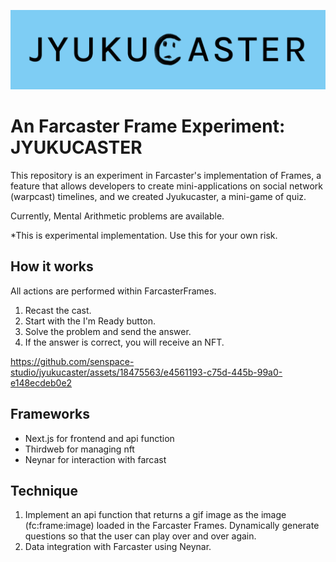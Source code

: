 ![Logo](/docs/logo.png)

# An Farcaster Frame Experiment: JYUKUCASTER

This repository is an experiment in Farcaster's implementation of Frames, a feature that allows developers to create mini-applications on social network (warpcast) timelines, and we created Jyukucaster, a mini-game of quiz.

Currently, Mental Arithmetic problems are available.

\*This is experimental implementation. Use this for your own risk.

## How it works

All actions are performed within FarcasterFrames.

1. Recast the cast.
2. Start with the I'm Ready button.
3. Solve the problem and send the answer.
4. If the answer is correct, you will receive an NFT.

https://github.com/senspace-studio/jyukucaster/assets/18475563/e4561193-c75d-445b-99a0-e148ecdeb0e2

## Frameworks

- Next.js for frontend and api function
- Thirdweb for managing nft
- Neynar for interaction with farcast

## Technique

1. Implement an api function that returns a gif image as the image (fc:frame:image) loaded in the Farcaster Frames. Dynamically generate questions so that the user can play over and over again.
2. Data integration with Farcaster using Neynar.
